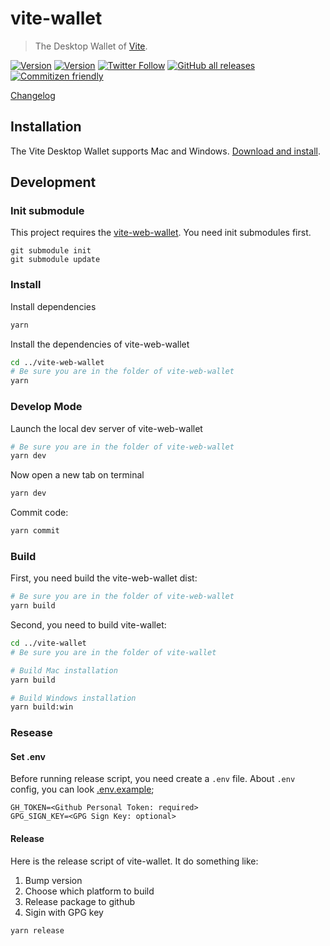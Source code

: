 # vite-wallet
> The Desktop Wallet of [Vite](https://vite.org).

[![Version](https://img.shields.io/github/v/release/vitelabs/vite-wallet)](https://github.com/vitelabs/vite-wallet/releases/latest)
[![Version](https://img.shields.io/github/v/release/vitelabs/vite-wallet?include_prereleases&label=pre-release)](https://github.com/vitelabs/vite-wallet/releases)
[![Twitter Follow](https://img.shields.io/twitter/follow/vitelabs?style=social)](https://twitter.com/vitelabs)
[![GitHub all releases](https://img.shields.io/github/downloads/vitelabs/vite-wallet/total)](https://github.com/vitelabs/vite-wallet/releases/latest)
[![Commitizen friendly](https://img.shields.io/badge/commitizen-friendly-brightgreen.svg)](http://commitizen.github.io/cz-cli/)

[Changelog](./changelog.md)

## Installation

The Vite Desktop Wallet supports Mac and Windows. [Download and install](https://github.com/vitelabs/vite-wallet/releases).

## Development

### Init submodule

This project requires the [vite-web-wallet](https://github.com/vitelabs/vite-web-wallet). You need init submodules first.

```
git submodule init
git submodule update
```

### Install

Install dependencies

```bash
yarn
```

Install the dependencies of vite-web-wallet

```bash
cd ../vite-web-wallet
# Be sure you are in the folder of vite-web-wallet
yarn
```

### Develop Mode

Launch the local dev server of vite-web-wallet

```bash
# Be sure you are in the folder of vite-web-wallet
yarn dev
```
Now open a new tab on terminal

```bash
yarn dev
```

Commit code:

```bash
yarn commit
```

### Build

First, you need build the vite-web-wallet dist:

```bash
# Be sure you are in the folder of vite-web-wallet
yarn build
```

Second, you need to build vite-wallet:

```bash
cd ../vite-wallet
# Be sure you are in the folder of vite-wallet

# Build Mac installation
yarn build

# Build Windows installation
yarn build:win
```

### Resease

#### Set .env

Before running release script, you need create a `.env` file. About `.env` config, you can look [.env.example](./.env.example);

```
GH_TOKEN=<Github Personal Token: required>
GPG_SIGN_KEY=<GPG Sign Key: optional>
```

#### Release

Here is the release script of vite-wallet. It do something like:

1. Bump version
2. Choose which platform to build
3. Release package to github
4. Sigin with GPG key


```bash
yarn release
```
